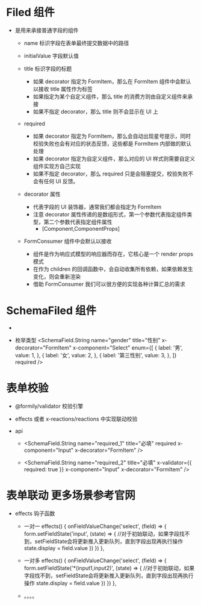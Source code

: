 # Filed 组件
- 是用来承接普通字段的组件
    - name 标识字段在表单最终提交数据中的路径
    - initialValue 字段默认值

    - title  标识字段的标题
        - 如果 decorator 指定为 FormItem，那么在 FormItem 组件中会默认以接收 title 属性作为标签
        - 如果指定为某个自定义组件，那么 title 的消费方则由自定义组件来承接
        - 如果不指定 decorator，那么 title 则不会显示在 UI 上

    - required
        - 如果 decorator 指定为 FormItem，那么会自动出现星号提示，同时校验失败也会有对应的状态反馈，这些都是 FormItem 内部做的默认处理
        - 如果 decorator 指定为自定义组件，那么对应的 UI 样式则需要自定义组件实现方自己实现
        - 如果不指定 decorator，那么 required 只是会阻塞提交，校验失败不会有任何 UI 反馈。

    - decorator 属性
        - 代表字段的 UI 装饰器，通常我们都会指定为 FormItem
        - 注意 decorator 属性传递的是数组形式，第一个参数代表指定组件类型，第二个参数代表指定组件属性
            - [Component,ComponentProps]
    
    - FormConsumer 组件中会默认以接收 
        - 组件是作为响应式模型的响应器而存在，它核心是一个 render props 模式
        - 在作为 children 的回调函数中，会自动收集所有依赖，如果依赖发生变化，则会重新渲染
        - 借助 FormConsumer 我们可以很方便的实现各种计算汇总的需求     

# SchemaFiled 组件
- <SchemaField>
    <SchemaField.String
        name="username"
        title="用户名"
        required
        x-decorator="FormItem"
        x-component="Input"
        x-validator={{
            required: true,
        }}
        x-component-props={{
            prefix: "{{icon('UserOutlined')}}",
        }}
        x-reactions={[
        {
            dependencies: ['.phone#value', '.phone#valid'],
            fulfill: {
            state: {
                'component[1].readyPost': '{{$deps[0] && $deps[1]}}',
                'component[1].phoneNumber': '{{$deps[0]}}',
            },
            },
        },
        ]}
    />
    </SchemaField>

- 枚举类型
    <SchemaField.String
        name="gender"
        title="性别"
        x-decorator="FormItem"
        x-component="Select"
        enum={[
            {
            label: '男',
            value: 1,
            },
            {
            label: '女',
            value: 2,
            },
            {
            label: '第三性别',
            value: 3,
            },
        ]}
        required
    />



#  表单校验
- @formily/validator 校验引擎
-  effects 或者 x-reactions/reactions 中实现联动校验

- api
    -  <SchemaField.String
        name="required_1"
        title="必填"
        required
        x-component="Input"
        x-decorator="FormItem"
      />

    -  <SchemaField.String
        name="required_2"
        title="必填"
        x-validator={{ required: true }}
        x-component="Input"
        x-decorator="FormItem"
      />

# 表单联动 更多场景参考官网
- effects 钩子函数
    - 一对一
    effects() {
        onFieldValueChange('select', (field) => {
        form.setFieldState('input', (state) => {
            //对于初始联动，如果字段找不到，setFieldState会将更新推入更新队列，直到字段出现再执行操作
            state.display = field.value
        })
        })
    },

    - 一对多
     effects() {
        onFieldValueChange('select', (field) => {
        form.setFieldState('*(input1,input2)', (state) => {
            //对于初始联动，如果字段找不到，setFieldState会将更新推入更新队列，直到字段出现再执行操作
            state.display = field.value
        })
        })
    },
    - 。。。。